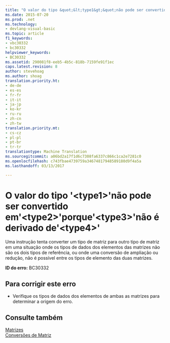 ```yaml
---
title: "O valor do tipo &quot;&lt;type1&gt;&quot;não pode ser convertido em&quot;&lt;type2&gt;&quot;porque&quot;&lt;type3&gt;&quot;não é derivado de&quot;&lt;type4&gt;&quot; | Documentos do Microsoft"
ms.date: 2015-07-20
ms.prod: .net
ms.technology:
- devlang-visual-basic
ms.topic: article
f1_keywords:
- vbc30332
- bc30332
helpviewer_keywords:
- BC30332
ms.assetid: 290081f8-eeb5-4b5c-818b-7159fe91f1ec
caps.latest.revision: 8
author: stevehoag
ms.author: shoag
translation.priority.ht:
- de-de
- es-es
- fr-fr
- it-it
- ja-jp
- ko-kr
- ru-ru
- zh-cn
- zh-tw
translation.priority.mt:
- cs-cz
- pl-pl
- pt-br
- tr-tr
translationtype: Machine Translation
ms.sourcegitcommit: a06bd2a17f1d6c7308fa6337c866c1ca2e7281c0
ms.openlocfilehash: c743fbae4739759a34674817948589180d9f4a5a
ms.lasthandoff: 03/13/2017

---
```

# <a name="value-of-type-39lttype1gt39-cannot-be-converted-to-39lttype2gt39-because-39lttype3gt39-is-not-derived-from-39lttype4gt39"></a>O valor do tipo '&lt;type1&gt;'não pode ser convertido em'&lt;type2&gt;'porque'&lt;type3&gt;'não é derivado de'&lt;type4&gt;'
Uma instrução tenta converter um tipo de matriz para outro tipo de matriz em uma situação onde os tipos de dados dos elementos das matrizes não são os dois tipos de referência, ou onde uma conversão de ampliação ou redução, não é possível entre os tipos de elemento das duas matrizes.  
  
 **ID do erro:** BC30332  
  
## <a name="to-correct-this-error"></a>Para corrigir este erro  
  
-   Verifique os tipos de dados dos elementos de ambas as matrizes para determinar a origem do erro.  
  
## <a name="see-also"></a>Consulte também  
 [Matrizes](../../visual-basic/programming-guide/language-features/arrays/index.md)   
 [Conversões de Matriz](../../visual-basic/programming-guide/language-features/data-types/array-conversions.md)

